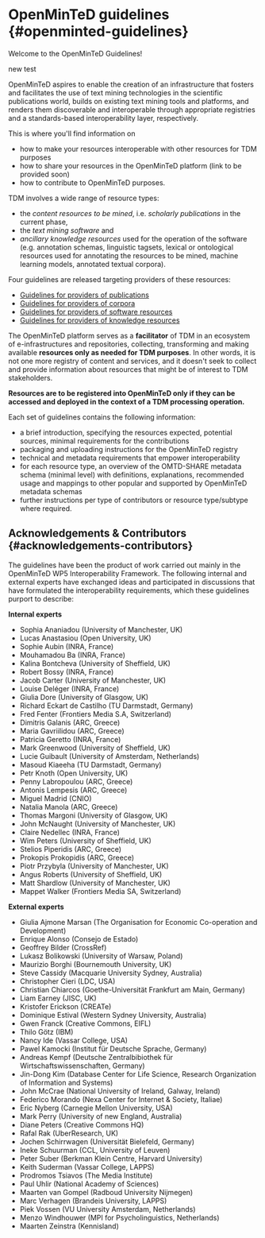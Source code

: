 # OpenMinTeD guidelines {#openminted-guidelines}

Welcome to the OpenMinTeD Guidelines!

new test

OpenMinTeD aspires to enable the creation of an infrastructure that fosters and facilitates the use of text mining technologies in the scientific publications world, builds on existing text mining tools and platforms, and renders them discoverable and interoperable through appropriate registries and a standards-based interoperability layer, respectively.

This is where you'll find information on

* how to make your resources interoperable with other resources for TDM purposes
* how to share your resources in the OpenMinTeD platform \(link to be provided soon\)
* how to contribute to OpenMinTeD purposes.

TDM involves a wide range of resource types:

* the _content resources to be mined_, i.e. _scholarly publications_ in the current phase,
* the _text mining software_ and
* _ancillary knowledge resources_ used for the operation of the software \(e.g. annotation schemas, linguistic tagsets, lexical or ontological resources used for annotating the resources to be mined, machine learning models, annotated textual corpora\).

Four guidelines are released targeting providers of these resources:

* [Guidelines for providers of publications](/guidelines_for_providers_of_publications/README.md)
* [Guidelines for providers of corpora](/guidelines_for_providers_of_corpora/README.md)
* [Guidelines for providers of software resources](/guidelines_for_providers_of_sw_resources/README.md)
* [Guidelines for providers of knowledge resources](/guidelines_for_providers_of_ancillary_resources_le/README.md)

The OpenMinTeD platform serves as a **facilitator** of TDM in an ecosystem of e-infrastructures and repositories, collecting, transforming and making available **resources only as needed for TDM purposes**. In other words, it is not one more registry of content and services, and it doesn't seek to collect and provide information about resources that might be of interest to TDM stakeholders.

**Resources are to be registered into OpenMinTeD only if they can be accessed and deployed in the context of a TDM processing operation.**

Each set of guidelines contains the following information:

* a brief introduction, specifying the resources expected, potential sources, minimal requirements for the contributions
* packaging and uploading instructions for the OpenMinTeD registry
* technical and metadata requirements that empower interoperability
* for each resource type, an overview of the OMTD-SHARE metadata schema \(minimal level\) with definitions, explanations, recommended usage and mappings to other popular and supported by OpenMinTeD metadata schemas
* further instructions per type of contributors or resource type/subtype where required.

## Acknowledgements & Contributors {#acknowledgements-contributors}

The guidelines have been the product of work carried out mainly in the OpenMinTeD WP5 Interoperability Framework. The following internal and external experts have exchanged ideas and participated in discussions that have formulated the interoperability requirements, which these guidelines purport to describe:

**Internal experts**

* Sophia Ananiadou \(University of Manchester, UK\)
* Lucas Anastasiou \(Open University, UK\)
* Sophie Aubin \(INRA, France\)
* Mouhamadou Ba \(INRA, France\)
* Kalina Bontcheva \(University of Sheffield, UK\)
* Robert Bossy \(INRA, France\)
* ​Jacob Carter \(University of Manchester, UK\)
* Louise Deléger \(INRA, France\)
* Giulia Dore \(University of Glasgow, UK\)
* Richard Eckart de Castilho \(TU Darmstadt, Germany\)
* Fred Fenter \(Frontiers Media S.A, Switzerland\)
* Dimitris Galanis \(ARC, Greece\)
* ​Maria Gavriilidou \(ARC, Greece\)
* Patricia Geretto \(INRA, France\)
* Mark Greenwood \(University of Sheffield, UK\)
* Lucie Guibault \(University of Amsterdam, Netherlands\)
* ​Masoud Kiaeeha \(TU Darmstadt, Germany\)
* Petr Knoth \(Open University, UK\)
* Penny Labropoulou \(ARC, Greece\)
* Antonis Lempesis \(ARC, Greece\)
* Miguel Madrid \(CNIO\)
* ​Natalia Manola \(ARC, Greece\)
* Thomas Margoni \(University of Glasgow, UK\)
* John McNaught \(University of Manchester, UK\)
* Claire Nedellec \(INRA, France\)
* Wim Peters \(University of Sheffield, UK\)
* Stelios Piperidis \(ARC, Greece\)
* Prokopis Prokopidis \(ARC, Greece\)
* ​Piotr Przybyla \(University of Manchester, UK\)
* ​Angus Roberts \(University of Sheffield, UK\)
* Matt Shardlow \(University of Manchester, UK\)
* Mappet Walker \(Frontiers Media SA, Switzerland\)

**External experts**

* Giulia Ajmone Marsan \(The Organisation for Economic Co-operation and Development\)
* Enrique Alonso \(Consejo de Estado\)
* Geoffrey Bilder \(CrossRef\)
* Lukasz Bolikowski \(University of Warsaw, Poland\)
* Maurizio Borghi \(Bournemouth University, UK\)
* Steve Cassidy \(Macquarie University Sydney, Australia\)
* Christopher Cieri \(LDC, USA\)
* Christian Chiarcos \(Goethe-Universität Frankfurt am Main, Germany\)
* Liam Earney \(JISC, UK\)
* Kristofer Erickson \(CREATe\)
* Dominique Estival \(Western Sydney University, Australia\)
* Gwen Franck \(Creative Commons, EIFL\)
* Thilo Götz \(IBM\)
* Nancy Ide \(Vassar College, USA\)
* Pawel Kamocki \(Institut für Deutsche Sprache, Germany\)
* Andreas Kempf \(Deutsche Zentralbibiothek für Wirtschaftswissenschaften, Germany\)
* Jin-Dong Kim \(Database Center for Life Science, Research Organization of Information and Systems\)
* John McCrae \(National University of Ireland, Galway, Ireland\)
* Federico Morando \(Nexa Center for Internet & Society, Italiae\)
* ​Eric Nyberg \(Carnegie Mellon University, USA\)
* ​Mark Perry \(University of new England, Australia\)
* Diane Peters \(Creative Commons HQ\)
* Rafal Rak \(UberResearch, UK\)
* Jochen Schirrwagen \(Universität Bielefeld, Germany\)
* Ineke Schuurman \(CCL, University of Leuven\)
* Peter Suber \(Berkman Klein Centre, Harvard University\)
* Keith Suderman \(Vassar College, LAPPS\)
* Prodromos Tsiavos \(The Media Institute\)
* Paul Uhlir \(National Academy of Sciences\)
* Maarten van Gompel \(Radboud University Nijmegen\)
* Marc Verhagen \(Brandeis University, LAPPS\)
* Piek Vossen \(VU University Amsterdam, Netherlands\)
* Menzo Windhouwer \(MPI for Psycholinguistics, Netherlands\)
* Maarten Zeinstra \(Kennisland\)



